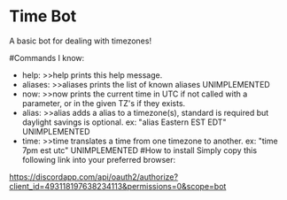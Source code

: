 # Time Bot
A basic bot for dealing with timezones!

#Commands I know:
  * help: >>help prints this help message.
  * aliases: >>aliases prints the list of known aliases UNIMPLEMENTED
  * now: >>now prints the current time in UTC if not called with a parameter, or in the given TZ's if they exists.
  * alias: >>alias adds a alias to a timezone(s), standard is required but daylight savings is optional. ex: "alias Eastern EST EDT" UNIMPLEMENTED
  * time: >>time translates a time from one timezone to another. ex: "time 7pm est utc" UNIMPLEMENTED
#How to install
Simply copy this following link into your preferred browser:
 
 https://discordapp.com/api/oauth2/authorize?client_id=493118197638234113&permissions=0&scope=bot
